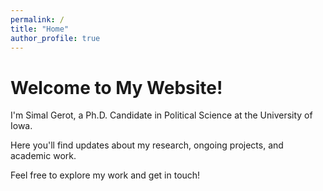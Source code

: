 ```yaml
---
permalink: /
title: "Home"
author_profile: true
---
```


# Welcome to My Website!

I'm Simal Gerot, a Ph.D. Candidate in Political Science at the University of Iowa.

Here you'll find updates about my research, ongoing projects, and academic work.

Feel free to explore my work and get in touch!
